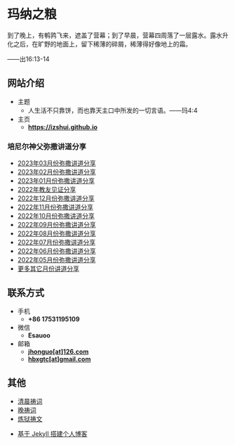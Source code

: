 # 玛纳之粮

到了晚上，有鹌鹑飞来，遮盖了营幕；到了早晨，营幕四周落了一层露水。露水升化之后，在旷野的地面上，留下稀薄的碎屑，稀薄得好像地上的霜。

——出16:13-14

<!-- .slide -->

## 网站介绍

- 主题
  - 人生活不只靠饼，而也靠天主口中所发的一切言语。——玛4:4
- 主页
  - **<https://izshui.github.io>**

<!-- .slide -->

### 培尼尔神父弥撒讲道分享

- [2023年03月份弥撒讲道分享](https://izshui.github.io/2023.03/2123/03/01/%E5%9F%B9%E5%B0%BC%E5%B0%94%E7%A5%9E%E7%88%B623%E5%B9%B403%E6%9C%88%E4%BB%BD%E5%BC%A5%E6%92%92%E8%AE%B2%E9%81%93%E5%88%86%E4%BA%AB/)
- [2023年02月份弥撒讲道分享](https://izshui.github.io/2023.02/2123/02/01/%E5%9F%B9%E5%B0%BC%E5%B0%94%E7%A5%9E%E7%88%B623%E5%B9%B402%E6%9C%88%E4%BB%BD%E5%BC%A5%E6%92%92%E8%AE%B2%E9%81%93%E5%88%86%E4%BA%AB/)
- [2023年01月份弥撒讲道分享](https://izshui.github.io/2023.01/2123/01/01/%E5%9F%B9%E5%B0%BC%E5%B0%94%E7%A5%9E%E7%88%B623%E5%B9%B401%E6%9C%88%E4%BB%BD%E5%BC%A5%E6%92%92%E8%AE%B2%E9%81%93%E5%88%86%E4%BA%AB/)
- [2022年教友见证分享](https://izshui.github.io/jianzheng2022/2122/12/01/2022%E5%B9%B4%E6%95%99%E5%8F%8B%E8%A7%81%E8%AF%81%E5%88%86%E4%BA%AB/)
- [2022年12月份弥撒讲道分享](https://izshui.github.io/2022.12/2122/12/01/%E5%9F%B9%E5%B0%BC%E5%B0%94%E7%A5%9E%E7%88%B622%E5%B9%B412%E6%9C%88%E4%BB%BD%E5%BC%A5%E6%92%92%E8%AE%B2%E9%81%93%E5%88%86%E4%BA%AB/)
- [2022年11月份弥撒讲道分享](https://izshui.github.io/2022.11/2122/11/01/%E5%9F%B9%E5%B0%BC%E5%B0%94%E7%A5%9E%E7%88%B622%E5%B9%B411%E6%9C%88%E4%BB%BD%E5%BC%A5%E6%92%92%E8%AE%B2%E9%81%93%E5%88%86%E4%BA%AB/)
- [2022年10月份弥撒讲道分享](https://izshui.github.io/2022.10/2122/10/01/%E5%9F%B9%E5%B0%BC%E5%B0%94%E7%A5%9E%E7%88%B622%E5%B9%B410%E6%9C%88%E4%BB%BD%E5%BC%A5%E6%92%92%E8%AE%B2%E9%81%93%E5%88%86%E4%BA%AB/)
- [2022年09月份弥撒讲道分享](https://izshui.github.io/2022.09/2122/09/01/%E5%9F%B9%E5%B0%BC%E5%B0%94%E7%A5%9E%E7%88%B622%E5%B9%B409%E6%9C%88%E4%BB%BD%E5%BC%A5%E6%92%92%E8%AE%B2%E9%81%93%E5%88%86%E4%BA%AB/)
- [2022年08月份弥撒讲道分享](https://izshui.github.io/2022.08/2122/08/01/%E5%9F%B9%E5%B0%BC%E5%B0%94%E7%A5%9E%E7%88%B622%E5%B9%B408%E6%9C%88%E4%BB%BD%E5%BC%A5%E6%92%92%E8%AE%B2%E9%81%93%E5%88%86%E4%BA%AB/)
- [2022年07月份弥撒讲道分享](https://izshui.github.io/2022.07/2122/07/01/%E5%9F%B9%E5%B0%BC%E5%B0%94%E7%A5%9E%E7%88%B622%E5%B9%B407%E6%9C%88%E4%BB%BD%E5%BC%A5%E6%92%92%E8%AE%B2%E9%81%93%E5%88%86%E4%BA%AB/)
- [2022年06月份弥撒讲道分享](https://izshui.github.io/2022.06/2122/06/01/%E5%9F%B9%E5%B0%BC%E5%B0%94%E7%A5%9E%E7%88%B622%E5%B9%B406%E6%9C%88%E4%BB%BD%E5%BC%A5%E6%92%92%E8%AE%B2%E9%81%93%E5%88%86%E4%BA%AB/)
- [2022年05月份弥撒讲道分享](https://izshui.github.io/2022.05/2122/05/01/%E5%9F%B9%E5%B0%BC%E5%B0%94%E7%A5%9E%E7%88%B622%E5%B9%B405%E6%9C%88%E4%BB%BD%E5%BC%A5%E6%92%92%E8%AE%B2%E9%81%93%E5%88%86%E4%BA%AB/)
- [更多其它月份讲道分享](https://izshui.github.io/2121/12/01/%E5%9F%B9%E5%B0%BC%E5%B0%94%E7%A5%9E%E7%88%B6%E5%BC%A5%E6%92%92%E8%AE%B2%E9%81%93%E5%88%86%E4%BA%AB/)

<!-- .slide vertical=true -->

## 联系方式

- 手机
  - **+86 17531195109**
- 微信
  - **Esauoo**
- 邮箱
  - **[jhonguo[at]126.com](mailto:jhonguo@126.com)**
  - **[hbxgtc[at]gmail.com](mailto:hbxgtc@gmail.com)**

<!-- .slide -->

## 其他

- [清晨祷词](https://izshui.github.io/2021/11/19/%E6%B8%85%E6%99%A8%E7%A5%B7%E8%AF%8D/)
- [晚祷词](https://izshui.github.io/2021/11/19/%E6%99%9A%E7%A5%B7%E8%AF%8D/)
- [炼狱祷文](https://izshui.github.io/2021/11/19/%E7%82%BC%E7%8B%B1%E7%A5%B7%E6%96%87/)

<!-- .slide vertical=true -->

- [基于 Jekyll 搭建个人博客](https://izshui.github.io/2020/07/07/%E5%9F%BA%E4%BA%8EJekyll%E6%90%AD%E5%BB%BA%E4%B8%AA%E4%BA%BA%E5%8D%9A%E5%AE%A2/)
